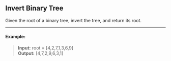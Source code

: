 ## Invert Binary Tree

Given the root of a binary tree, invert the tree, and return its root.

---

#### Example:
> **Input:** root = [4,2,7,1,3,6,9]<br>
> **Output:** [4,7,2,9,6,3,1]
